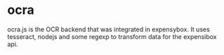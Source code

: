 # ocra
ocra.js is the OCR backend that was integrated in expensybox. 
It uses tesseract, nodejs and some regexp to transform data for the expensibox api.
